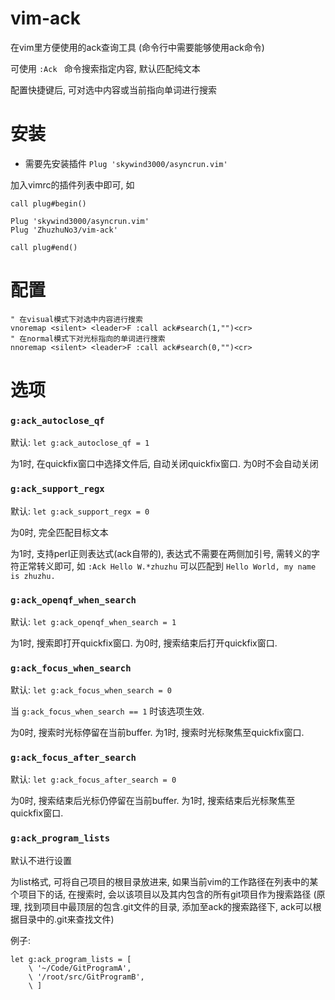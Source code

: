 # vim-ack

在vim里方便使用的ack查询工具 (命令行中需要能够使用ack命令)

可使用 `:Ack ` 命令搜索指定内容, 默认匹配纯文本

配置快捷键后, 可对选中内容或当前指向单词进行搜索

# 安装

* 需要先安装插件 `Plug 'skywind3000/asyncrun.vim'`

加入vimrc的插件列表中即可, 如

```
call plug#begin()

Plug 'skywind3000/asyncrun.vim'
Plug 'ZhuzhuNo3/vim-ack'

call plug#end()
```

# 配置

```
" 在visual模式下对选中内容进行搜索
vnoremap <silent> <leader>F :call ack#search(1,"")<cr>
" 在normal模式下对光标指向的单词进行搜索
nnoremap <silent> <leader>F :call ack#search(0,"")<cr>
```

# 选项

### `g:ack_autoclose_qf`

默认: `let g:ack_autoclose_qf = 1`

为1时, 在quickfix窗口中选择文件后, 自动关闭quickfix窗口. 为0时不会自动关闭

### `g:ack_support_regx`

默认: `let g:ack_support_regx = 0`

为0时, 完全匹配目标文本

为1时, 支持perl正则表达式(ack自带的), 表达式不需要在两侧加引号, 需转义的字符正常转义即可, 如 `:Ack Hello W.*zhuzhu` 可以匹配到 `Hello World, my name is zhuzhu.`

### `g:ack_openqf_when_search`

默认: `let g:ack_openqf_when_search = 1`

为1时, 搜索即打开quickfix窗口. 为0时, 搜索结束后打开quickfix窗口.

### `g:ack_focus_when_search`

默认: `let g:ack_focus_when_search = 0`

当 `g:ack_focus_when_search == 1` 时该选项生效.

为0时, 搜索时光标停留在当前buffer. 为1时, 搜索时光标聚焦至quickfix窗口.

### `g:ack_focus_after_search`

默认: `let g:ack_focus_after_search = 0`

为0时, 搜索结束后光标仍停留在当前buffer. 为1时, 搜索结束后光标聚焦至quickfix窗口.

### `g:ack_program_lists`

默认不进行设置

为list格式, 可将自己项目的根目录放进来, 如果当前vim的工作路径在列表中的某个项目下的话, 在搜索时, 会以该项目以及其内包含的所有git项目作为搜索路径 (原理, 找到项目中最顶层的包含.git文件的目录, 添加至ack的搜索路径下, ack可以根据目录中的.git来查找文件)

例子:

```
let g:ack_program_lists = [
    \ '~/Code/GitProgramA',
    \ '/root/src/GitProgramB',
    \ ]
```
